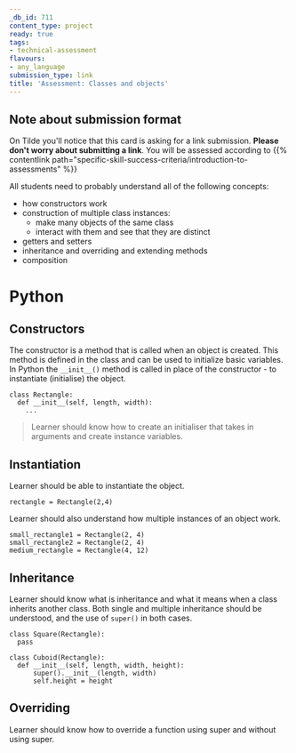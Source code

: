 ```yaml
---
_db_id: 711
content_type: project
ready: true
tags:
- technical-assessment
flavours:
- any_language
submission_type: link
title: 'Assessment: Classes and objects'
---
```


## Note about submission format

On Tilde you'll notice that this card is asking for a link submission. **Please don't worry about submitting a link**. You will be assessed according to {{% contentlink path="specific-skill-success-criteria/introduction-to-assessments" %}}



All students need to probably understand all of the following concepts:

- how constructors work
- construction of multiple class instances:
  - make many objects of the same class
  - interact with them and see that they are distinct
- getters and setters
- inheritance and overriding and extending methods
- composition

# Python

## Constructors
The constructor is a method that is called when an object is created. This method is defined in the class and can be used to initialize basic variables. In Python the `__init__()` method is called in place of the constructor - to instantiate (initialise) the object.
```
class Rectangle:
  def __init__(self, length, width):
    ...
```
> Learner should know how to create an initialiser that takes in arguments and create instance variables.


## Instantiation
Learner should be able to instantiate the object.
```
rectangle = Rectangle(2,4)
```

Learner should also understand how multiple instances of an object work.
```
small_rectangle1 = Rectangle(2, 4)
small_rectangle2 = Rectangle(2, 4)
medium_rectangle = Rectangle(4, 12)
```


## Inheritance
Learner should know what is inheritance and what it means when a class inherits another class. Both single and multiple inheritance should be understood, and the use of `super()` in both cases.
```
class Square(Rectangle):
  pass
```

```
class Cuboid(Rectangle):
  def __init__(self, length, width, height):
      super().__init__(length, width)
      self.height = height
```


## Overriding
Learner should know how to override a function using super and without using super.